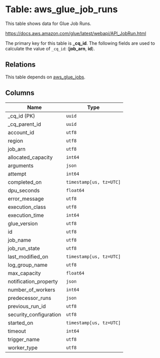 # Table: aws_glue_job_runs

This table shows data for Glue Job Runs.

https://docs.aws.amazon.com/glue/latest/webapi/API_JobRun.html

The primary key for this table is **_cq_id**.
The following fields are used to calculate the value of `_cq_id`: (**job_arn**, **id**).
## Relations

This table depends on [aws_glue_jobs](aws_glue_jobs.md).

## Columns

| Name          | Type          |
| ------------- | ------------- |
|_cq_id (PK)|`uuid`|
|_cq_parent_id|`uuid`|
|account_id|`utf8`|
|region|`utf8`|
|job_arn|`utf8`|
|allocated_capacity|`int64`|
|arguments|`json`|
|attempt|`int64`|
|completed_on|`timestamp[us, tz=UTC]`|
|dpu_seconds|`float64`|
|error_message|`utf8`|
|execution_class|`utf8`|
|execution_time|`int64`|
|glue_version|`utf8`|
|id|`utf8`|
|job_name|`utf8`|
|job_run_state|`utf8`|
|last_modified_on|`timestamp[us, tz=UTC]`|
|log_group_name|`utf8`|
|max_capacity|`float64`|
|notification_property|`json`|
|number_of_workers|`int64`|
|predecessor_runs|`json`|
|previous_run_id|`utf8`|
|security_configuration|`utf8`|
|started_on|`timestamp[us, tz=UTC]`|
|timeout|`int64`|
|trigger_name|`utf8`|
|worker_type|`utf8`|